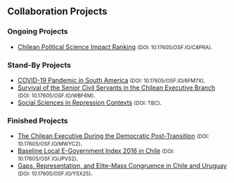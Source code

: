 ## Collaboration Projects

### Ongoing Projects 
- [Chilean Political Science Impact Ranking](chilean-political-science-impact-ranking.md) <small>(DOI: 10.17605/OSF.IO/C8PRA)</small>.

### Stand-By Projects
- [COVID-19 Pandemic in South America](covid-19-south-america.md) <small>(DOI: 10.17605/OSF.IO/6FM7X)</small>.
- [Survival of the Senior Civil Servants in the Chilean Executive Branch](survival-civil-servants.md) <small>(DOI: 10.17605/OSF.IO/WBF6M)</small>.
- [Social Sciences in Repression Contexts](social-sciences-in-repression.md) <small>(DOI: TBC)</small>.

### Finished Projects
- [The Chilean Executive During the Democratic Post-Transition](chilean-executive-post-transition.md) <small>(DOI: 10.17605/OSF.IO/MWYC2)</small>.
- [Baseline Local E-Government Index 2016 in Chile](baseline-local-egovernment-index.md) <small>(DOI: 10.17605/OSF.IO/JPVS2)</small>.
- [Gaps, Representation, and Elite-Mass Congruence in Chile and Uruguay](elite-mass-congruence.md) <small>(DOI: 10.17605/OSF.IO/YSX25)</small>.
